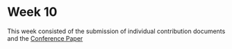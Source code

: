 # Week 10

This week consisted of the submission of individual contribution documents and the [Conference Paper](../conference-paper.md)
